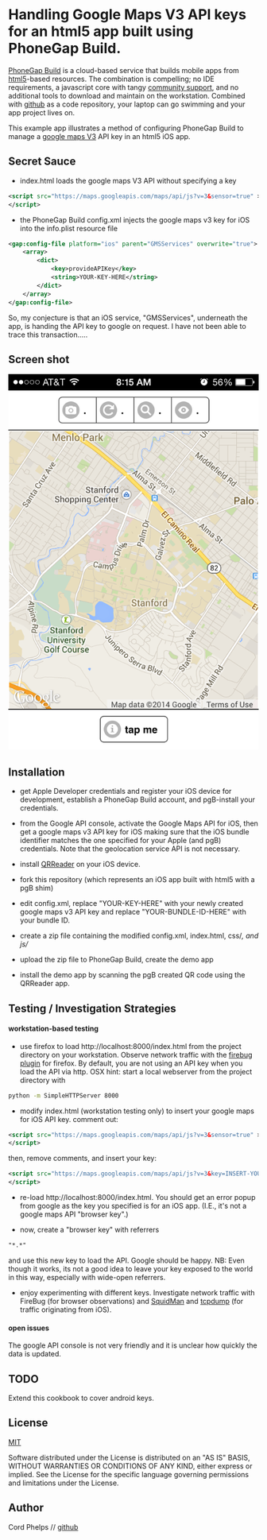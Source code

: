# Handling Google Maps V3 API keys for an html5 app built using PhoneGap Build.

[PhoneGap Build](https://build.phonegap.com/faq) is a cloud-based service that builds mobile apps from [html5](http://www.html5rocks.com/en/)-based resources. The combination is compelling; no IDE requirements, a javascript core with tangy [community support](http://stackoverflow.com/), and no additional tools to download and maintain on the workstation. Combined with [github](https://github.com/) as a code repository, your laptop can go swimming and your app project lives on.

This example app illustrates a method of configuring PhoneGap Build to manage a [google maps V3](https://developers.google.com/maps/) API key in an html5 iOS app.  


## Secret Sauce

- index.html loads the google maps V3 API without specifying a key

```xml
<script src="https://maps.googleapis.com/maps/api/js?v=3&sensor=true" >
</script>
```

- the PhoneGap Build config.xml injects the google maps v3 key for iOS into the info.plist resource file

```xml
<gap:config-file platform="ios" parent="GMSServices" overwrite="true">
    <array>
        <dict>
            <key>provideAPIKey</key>
            <string>YOUR-KEY-HERE</string>
        </dict>
    </array>
</gap:config-file>
```

So, my conjecture is that an iOS service, "GMSServices", underneath the app, is handing the API key to google on request. I have not been able to trace this transaction.....

## Screen shot

[![screen shot](https://github.com/cordphelps/mapsV3key/raw/master/screenshot.PNG)](https://github.com/cordphelps/mapsV3key)


## Installation

- get Apple Developer credentials and register your iOS device for development, establish a PhoneGap Build account, and pgB-install your credentials. 

- from the Google API console, activate the Google Maps API for iOS, then get a google maps v3 API key for iOS making sure that the iOS bundle identifier matches the one specified for your Apple (and pgB) credentials. Note that the geolocation service API is not necessary.

- install [QRReader](https://itunes.apple.com/us/app/qr-reader-for-iphone/id368494609?mt=8) on your iOS device.

- fork this repository (which represents an iOS app built with html5 with a pgB shim)

- edit config.xml, replace "YOUR-KEY-HERE" with your newly created google maps v3 API key and replace "YOUR-BUNDLE-ID-HERE" with your bundle ID.

- create a zip file containing the modified config.xml, index.html, css/*, and js/*

- upload the zip file to PhoneGap Build, create the demo app

- install the demo app by scanning the pgB created QR code using the QRReader app.


## Testing / Investigation Strategies

#### workstation-based testing

- use firefox to load http://localhost:8000/index.html from the project directory on your workstation. Observe network traffic with the [firebug plugin](http://getfirebug.com/) for firefox. By default, you are not using an API key when you load the API via http. OSX hint: start a local webserver from the project directory with

```bash
python -m SimpleHTTPServer 8000
```

- modify index.html (workstation testing only) to insert your google maps for iOS API key. comment out:

```xml
<script src="https://maps.googleapis.com/maps/api/js?v=3&sensor=true" >
</script>
```

then, remove comments, and insert your key:

```xml
<script src="https://maps.googleapis.com/maps/api/js?v=3&key=INSERT-YOUR-KEY-HERE&sensor=true" >
</script>
```

- re-load http://localhost:8000/index.html. You should get an error popup from google as the key you specified is for an iOS app. (I.E., it's not a google maps API "browser key".)

- now, create a "browser key" with referrers 

```xml
"*.*"
```
and use this new key to load the API. Google should be happy. NB: Even though it works, its not a good idea to leave your key exposed to the world in this way, especially with wide-open referrers. 

- enjoy experimenting with different keys. Investigate network traffic with FireBug (for browser observations) and [SquidMan](http://squidman.net/) and [tcpdump]() (for traffic originating from iOS). 


#### open issues

The google API console is not very friendly and it is unclear how quickly the data is updated.


## TODO

Extend this cookbook to cover android keys.



## License
[MIT](http://www.opensource.org/licenses/MIT)

Software distributed under the License is distributed on an "AS IS" BASIS, WITHOUT WARRANTIES OR CONDITIONS OF ANY KIND, either express or implied. See the License for the specific language governing permissions and limitations under the License.


## Author
Cord Phelps // [github](http://cordphelps.github.io)



